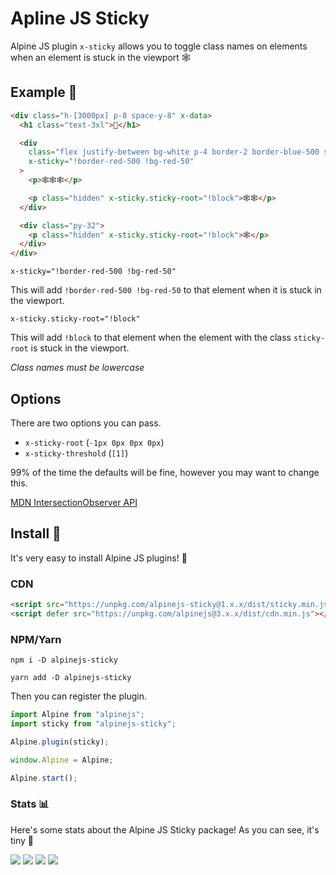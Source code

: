 # Apline JS Sticky

Alpine JS plugin `x-sticky` allows you to toggle class names on elements when an element is stuck in the viewport 🕸

## Example 👀

```html
<div class="h-[3000px] p-8 space-y-8" x-data>
  <h1 class="text-3xl">👋</h1>

  <div
    class="flex justify-between bg-white p-4 border-2 border-blue-500 sticky top-0 sticky-root"
    x-sticky="!border-red-500 !bg-red-50"
  >
    <p>🕸🕸🕸</p>

    <p class="hidden" x-sticky.sticky-root="!block">🕸🕸</p>
  </div>

  <div class="py-32">
    <p class="hidden" x-sticky.sticky-root="!block">🕸</p>
  </div>
</div>
```

`x-sticky="!border-red-500 !bg-red-50"`

This will add `!border-red-500 !bg-red-50` to that element when it is stuck in the viewport.

`x-sticky.sticky-root="!block"`

This will add `!block` to that element when the element with the class `sticky-root` is stuck in the viewport.

_Class names must be lowercase_

## Options

There are two options you can pass.

- `x-sticky-root` (`-1px 0px 0px 0px`)
- `x-sticky-threshold` (`[1]`)

99% of the time the defaults will be fine, however you may want to change this.

[MDN IntersectionObserver API](https://developer.mozilla.org/en-US/docs/Web/API/Intersection_Observer_API)

## Install 🌟

It's very easy to install Alpine JS plugins! 🙌

### CDN

```html
<script src="https://unpkg.com/alpinejs-sticky@1.x.x/dist/sticky.min.js"></script>
<script defer src="https://unpkg.com/alpinejs@3.x.x/dist/cdn.min.js"></script>
```

### NPM/Yarn

```shell
npm i -D alpinejs-sticky

yarn add -D alpinejs-sticky
```

Then you can register the plugin.

```js
import Alpine from "alpinejs";
import sticky from "alpinejs-sticky";

Alpine.plugin(sticky);

window.Alpine = Alpine;

Alpine.start();
```

### Stats 📊

Here's some stats about the Alpine JS Sticky package! As you can see, it's tiny 🤏

![](https://img.shields.io/bundlephobia/min/alpinejs-sticky)
![](https://img.shields.io/npm/v/alpinejs-sticky)
![](https://img.shields.io/npm/dt/alpinejs-sticky)
![](https://img.shields.io/github/license/markmead/alpinejs-sticky)
